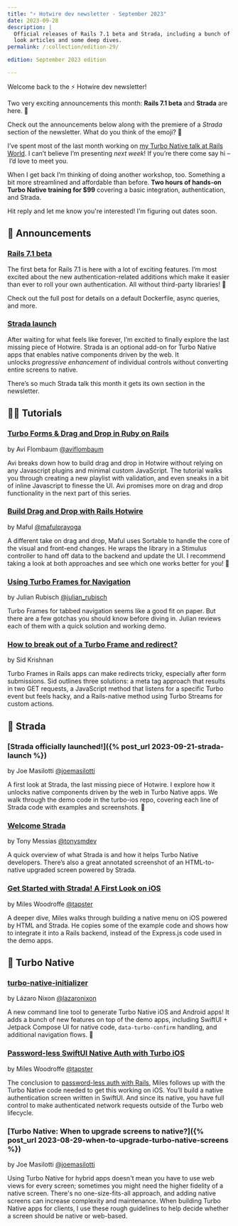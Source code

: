 ```yaml
---
title: "⚡️ Hotwire dev newsletter - September 2023"
date: 2023-09-28
description: |
  Official releases of Rails 7.1 beta and Strada, including a bunch of first
  look articles and some deep dives.
permalink: /:collection/edition-29/

edition: September 2023 edition

---
```


Welcome back to the ⚡️ Hotwire dev newsletter!

Two very exciting announcements this month: **Rails 7.1 beta** and **Strada** are here. 🥳

Check out the announcements below along with the premiere of a _Strada_ section of the newsletter. What do you think of the emoji? 🌉

I’ve spent most of the last month working on [my Turbo Native talk at Rails World](https://rubyonrails.org/world/agenda/day-2/6-joe-masilotti-se4ssion). I can’t believe I’m presenting _next week_! If you’re there come say hi – I’d love to meet you.

When I get back I’m thinking of doing another workshop, too. Something a bit more streamlined and affordable than before. **Two hours of hands-on Turbo Native training for $99** covering a basic integration, authentication, and Strada.

Hit reply and let me know you're interested! I’m figuring out dates soon.

## 📣 Announcements

### [Rails 7.1 beta](https://rubyonrails.org/2023/9/13/Rails-7-1-0-beta-1-has-been-released)

The first beta for Rails 7.1 is here with a lot of exciting features. I’m most excited about the new authentication-related additions which make it easier than ever to roll your own authentication. All without third-party libraries! 💪

Check out the full post for details on a default Dockerfile, async queries, and more.

### [Strada launch](https://dev.37signals.com/announcing-strada/)

After waiting for what feels like forever, I’m excited to finally explore the last missing piece of Hotwire. Strada is an optional add-on for Turbo Native apps that enables native components driven by the web. It unlocks *progressive enhancement* of individual controls without converting entire screens to native.

There’s so much Strada talk this month it gets its own section in the newsletter.

## 👩‍🏫 Tutorials

### [Turbo Forms & Drag and Drop in Ruby on Rails](https://code.avi.nyc/turbo-forms-drag-and-drop-in-ruby-on-rails-part-1)

by Avi Flombaum [@aviflombaum](https://twitter.com/aviflombaum)

Avi breaks down how to build drag and drop in Hotwire without relying on any Javascript plugins and minimal custom JavaScript. The tutorial walks you through creating a new playlist with validation, and even sneaks in a bit of inline Javascript to finesse the UI. Avi promises more on drag and drop functionality in the next part of this series.

### [Build Drag and Drop with Rails Hotwire](https://maful.web.id/posts/build-drag-and-drop-with-rails-hotwire/)

by Maful [@mafulprayoga](https://twitter.com/mafulprayoga)

A different take on drag and drop, Maful uses Sortable to handle the core of the visual and front-end changes. He wraps the library in a Stimulus controller to hand off data to the backend and update the UI. I recommend taking a look at both approaches and see which one works better for you! 💭

### [Using Turbo Frames for Navigation](https://www.railsreviews.com/articles/turbo-frames-navigation)

by Julian Rubisch [@julian_rubisch](https://twitter.com/julian_rubisch)

Turbo Frames for tabbed navigation seems like a good fit on paper. But there are a few gotchas you should know before diving in. Julian reviews each of them with a quick solution and working demo.

### [How to break out of a Turbo Frame and redirect?](https://www.ducktypelabs.com/turbo-break-out-and-redirect/)

by Sid Krishnan

Turbo Frames in Rails apps can make redirects tricky, especially after form submissions. Sid outlines three solutions: a meta tag approach that results in two GET requests, a JavaScript method that listens for a specific Turbo event but feels hacky, and a Rails-native method using Turbo Streams for custom actions.

## 🌉 Strada

### [Strada officially launched!]({% post_url 2023-09-21-strada-launch %})

by Joe Masilotti [@joemasilotti](https://twitter.com/joemasilotti)

A first look at Strada, the last missing piece of Hotwire. I explore how it unlocks native components driven by the web in Turbo Native apps. We walk through the demo code in the turbo-ios repo, covering each line of Strada code with examples and screenshots. 📱

### [Welcome Strada](https://world.hey.com/tonysm/welcome-strada-7ada634c)

by Tony Messias [@tonysmdev](https://twitter.com/tonysmdev)

A quick overview of what Strada is and how it helps Turbo Native developers. There’s also a great annotated screenshot of an HTML-to-native upgraded screen powered by Strada.

### [Get Started with Strada! A First Look on iOS](https://mileswoodroffe.com/articles/get-started-with-strada)

by Miles Woodroffe [@tapster](https://twitter.com/tapster)

A deeper dive, Miles walks through building a native menu on iOS powered by HTML and Strada. He copies some of the example code and shows how to integrate it into a Rails backend, instead of the Express.js code used in the demo apps.

## 📱 Turbo Native

### [turbo-native-initializer](https://github.com/lazaronixon/turbo-native-initializer)

by Lázaro Nixon [@lazaronixon](https://twitter.com/lazaronixon)

A new command line tool to generate Turbo Native iOS and Android apps! It adds a bunch of new features on top of the demo apps, including SwiftUI + Jetpack Compose UI for native code, `data-turbo-confirm` handling, and additional navigation flows. 🤩

### [Password-less SwiftUI Native Auth with Turbo iOS](https://mileswoodroffe.com/articles/passwordless-turbo-native-ios-auth)

by Miles Woodroffe [@tapster](https://twitter.com/tapster)

The conclusion to [password-less auth with Rails](https://mileswoodroffe.com/articles/passwordless-auth-with-rails), Miles follows up with the Turbo Native code needed to get this working on iOS. You’ll build a native authentication screen written in SwiftUI. And since its native, you have full control to make authenticated network requests outside of the Turbo web lifecycle.

### [Turbo Native: When to upgrade screens to native?]({% post_url 2023-08-29-when-to-upgrade-turbo-native-screens %})

by Joe Masilotti [@joemasilotti](https://twitter.com/joemasilotti)

Using Turbo Native for hybrid apps doesn't mean you have to use web views for every screen; sometimes you might need the higher fidelity of a native screen. There's no one-size-fits-all approach, and adding native screens can increase complexity and maintenance. When building Turbo Native apps for clients, I use these rough guidelines to help decide whether a screen should be native or web-based.
